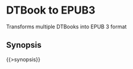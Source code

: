 <link rel="dp2:permalink" href="http://daisy.github.io/pipeline/Get-Help/User-Guide/Scripts/dtbook-to-epub3/"/>
<link rev="dp2:doc" href="../src/main/resources/xml/dtbook-to-epub3.xpl"/>
<link rel="rdf:type" href="http://www.daisy.org/ns/pipeline/userdoc"/>

# DTBook to EPUB3

Transforms multiple DTBooks into EPUB 3 format

## Synopsis

{{>synopsis}}


